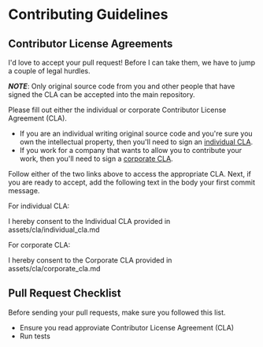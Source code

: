 # Contributing Guidelines

## Contributor License Agreements

I'd love to accept your pull request! Before I can take them, we have to jump a
couple of legal hurdles.

***NOTE***: Only original source code from you and other people that have
signed the CLA can be accepted into the main repository.

Please fill out either the individual or corporate Contributor License Agreement (CLA).
* If you are an individual writing original source code and you're sure you own the
  intellectual property, then you'll need to sign an [individual CLA](/assets/cla/individual_cla.md).
* If you work for a company that wants to allow you to contribute your work, then
  you'll need to sign a [corporate CLA](/assets/cla/corporate_cla.md).

Follow either of the two links above to access the appropriate CLA. Next, if you are
ready to accept, add the following text in the body your first commit message.

For individual CLA:

  I hereby consent to the Individual CLA provided in assets/cla/individual_cla.md

For corporate CLA:

  I hereby consent to the Corporate CLA provided in assets/cla/corporate_cla.md

## Pull Request Checklist

Before sending your pull requests, make sure you followed this list.

- Ensure you read approviate Contributor License Agreement (CLA)
- Run tests
